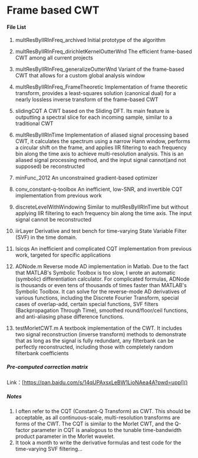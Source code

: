 # Frame based CWT

#### File List

1. multResByIIRInFreq_archived
   Initial prototype of the algorithm

2. multResByIIRInFreq_dirichletKernelOutterWnd
   The efficient frame-based CWT among all current projects

3. multResByIIRInFreq_generalizeOutterWnd
    Variant of the frame-based CWT that allows for a custom global analysis window

4. multResByIIRInFreq_FrameTheoretic
   Implementation of frame theoretic transform, provides a least-squares solution (canonical dual) for a nearly lossless inverse transform of the frame-based CWT

5. slidingCQT
   A CWT based on the Sliding DFT. Its main feature is outputting a spectral slice for each incoming sample, similar to a traditional CWT

6. multResByIIRInTime
   Implementation of aliased signal processing based CWT, it calculates the spectrum using a narrow Hann window, performs a circular shift on the frame, and applies IIR filtering to each frequency bin along the time axis to achieve multi-resolution analysis. This is an aliased signal processing method, and the input signal cannot(and not supposed) be reconstructed

7. minFunc_2012
   An unconstrained gradient-based optimizer

8. conv_constant-q-toolbox
   An inefficient, low-SNR, and invertible CQT implementation from previous work

9. discreteLevelWithWindowing
   Similar to multResByIIRInTime but without applying IIR filtering to each frequency bin along the time axis. The input signal cannot be reconstructed

10. iirLayer
    Derivative and test bench for time-varying State Variable Filter (SVF) in the time domain.

11. lsicqs
    An inefficient and complicated CQT implementation from previous work, targeted for specific applications

12. ADNode.m
    Reverse mode AD implementation in Matlab. Due to the fact that MATLAB's Symbolic Toolbox is too slow, I wrote an automatic (symbolic) differentiation calculator. For complicated formulas, ADNode is thousands or even tens of thousands of times faster than MATLAB's Symbolic Toolbox. It can solve for the reverse-mode AD derivatives of various functions, including the Discrete Fourier Transform, special cases of overlap-add, certain special functions, SVF filters (Backpropagation Through Time), smoothed round/floor/ceil functions, and anti-aliasing phase difference functions.

13. testMorletCWT.m
    A textbook implementation of the CWT. It includes two signal reconstruction (inverse transform) methods to demonstrate that as long as the signal is fully redundant, any filterbank can be perfectly reconstructed, including those with completely random filterbank coefficients

##### Pre-computed correction matrix

Link：[https://pan.baidu.com/s/14qUPAxsxLeBW1LjoNAea4A?pwd=uppl]()

##### Notes

1. I often refer to the CQT (Constant-Q Transform) as CWT. This should be acceptable, as all continuous-scale, multi-resolution transforms are forms of the CWT. The CQT is similar to the Morlet CWT, and the Q-factor parameter in CQT is analogous to the tunable time-bandwidth product parameter in the Morlet wavelet.
2. It took a month to write the derivative formulas and test code for the time-varying SVF filtering...
